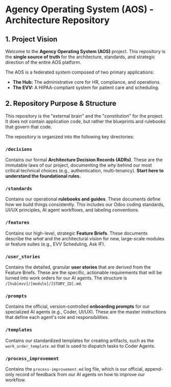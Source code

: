 # Agency Operating System (AOS) - Architecture Repository

## 1. Project Vision

Welcome to the **Agency Operating System (AOS)** project. This repository is the **single source of truth** for the architecture, standards, and strategic direction of the entire AOS platform.

The AOS is a federated system composed of two primary applications:
-   **The Hub:** The administrative core for HR, compliance, and operations.
-   **The EVV:** A HIPAA-compliant system for patient care and scheduling.

## 2. Repository Purpose & Structure

This repository is the "external brain" and the "constitution" for the project. It does not contain application code, but rather the blueprints and rulebooks that govern that code.

The repository is organized into the following key directories:

### `/decisions`
Contains our formal **Architecture Decision Records (ADRs)**. These are the immutable laws of our project, documenting the *why* behind our most critical technical choices (e.g., authentication, multi-tenancy). **Start here to understand the foundational rules.**

### `/standards`
Contains our operational **rulebooks and guides**. These documents define *how* we build things consistently. This includes our Odoo coding standards, UI/UX principles, AI agent workflows, and labeling conventions.

### `/features`
Contains our high-level, strategic **Feature Briefs**. These documents describe the *what* and the architectural vision for new, large-scale modules or feature suites (e.g., EVV Scheduling, Ask IF).

### `/user_stories`
Contains the detailed, granular **user stories** that are derived from the Feature Briefs. These are the specific, actionable requirements that will be turned into work orders for our AI agents. The structure is `/[hub|evv]/[module]/[STORY_ID].md`.

### `/prompts`
Contains the official, version-controlled **onboarding prompts** for our specialized AI agents (e.g., Coder, UI/UX). These are the master instructions that define each agent's role and responsibilities.

### `/templates`
Contains our standardized templates for creating artifacts, such as the `work_order_template.md` that is used to dispatch tasks to Coder Agents.

### `/process_improvement`
Contains the `process-improvement.md` log file, which is our official, append-only record of feedback from our AI agents on how to improve our workflow.
